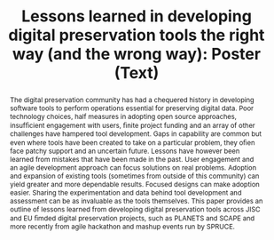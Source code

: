 ---
abstract: The digital preservation community has had a chequered history in developing
  software tools to perform operations essential for preserving digital data. Poor
  technology choices, half measures in adopting open source approaches, insufﬁcient
  engagement with users, ﬁnite project funding and an array of other challenges have
  hampered tool development. Gaps in capability are common but even where tools have
  been created to take on a particular problem, they oﬁen face patchy support and
  an uncertain future. Lessons have however been learned from mistakes that have been
  made in the past. User engagement and an agile development approach can focus solutions
  on real problems. Adoption and expansion of existing tools (sometimes from outside
  of this community) can yield greater and more dependable results. Focused designs
  can make adoption easier. Sharing the experimentation and data behind tool development
  and assessment can be as invaluable as the tools themselves. This paper provides
  an outline of lessons learned from developing digital preservation tools across
  JISC and EU ﬁmded digital preservation projects, such as PLANETS and SCAPE and more
  recently from agile hackathon and mashup events run by SPRUCE.
creators:
- Wheatley, Paul
date: null
document_url: https://services.phaidra.univie.ac.at/api/object/o:378698/download
grand_parent: iPRES
institutions: []
keywords:
- digital preservation
- user requirements
- digital preservation tools
- open source development
landing_page_url: https://phaidra.univie.ac.at/o:378698
language: eng
layout: publication
license: CC BY-NC-SA 3.0 AT
notes_url: null
parent: iPRES 2014
publication_type: poster
size: 158049
slides_url: null
source_name: iPRES
stream_url: null
title: 'Lessons learned in developing digital preservation tools the right way (and
  the wrong way): Poster (Text) '
year: 2014
---